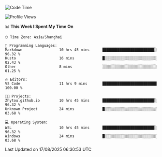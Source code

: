 <!--START_SECTION:waka-->
![Code Time](http://img.shields.io/badge/Code%20Time-3%2C076%20hrs%2046%20mins-blue)

![Profile Views](http://img.shields.io/badge/Profile%20Views-0-blue)

📊 **This Week I Spent My Time On** 

```text
🕑︎ Time Zone: Asia/Shanghai

💬 Programming Languages: 
Markdown                 10 hrs 45 mins      ████████████████████████░   96.32 % 
Kusto                    16 mins             █░░░░░░░░░░░░░░░░░░░░░░░░   02.43 % 
Other                    8 mins              ░░░░░░░░░░░░░░░░░░░░░░░░░   01.25 % 

🔥 Editors: 
VS Code                  11 hrs 9 mins       █████████████████████████   100.00 % 

🐱‍💻 Projects: 
Zhytou.github.io         10 hrs 45 mins      ████████████████████████░   96.32 % 
Unknown Project          24 mins             █░░░░░░░░░░░░░░░░░░░░░░░░   03.68 % 

💻 Operating System: 
WSL                      10 hrs 45 mins      ████████████████████████░   96.32 % 
Windows                  24 mins             █░░░░░░░░░░░░░░░░░░░░░░░░   03.68 % 
```


 Last Updated on 17/08/2025 06:30:53 UTC
<!--END_SECTION:waka-->